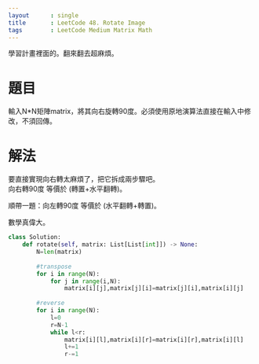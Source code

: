```yaml
---
layout      : single
title       : LeetCode 48. Rotate Image
tags 		: LeetCode Medium Matrix Math
---
```

學習計畫裡面的。翻來翻去超麻煩。

# 題目
輸入N*N矩陣matrix，將其向右旋轉90度。必須使用原地演算法直接在輸入中修改，不須回傳。

# 解法
要直接實現向右轉太麻煩了，把它拆成兩步驟吧。  
向右轉90度 等價於 (轉置+水平翻轉)。  

順帶一題：向左轉90度 等價於 (水平翻轉+轉置)。

數學真偉大。

```python
class Solution:
    def rotate(self, matrix: List[List[int]]) -> None:
        N=len(matrix)
        
        #transpose
        for i in range(N):
            for j in range(i,N):
                matrix[i][j],matrix[j][i]=matrix[j][i],matrix[i][j]
        
        #reverse
        for i in range(N):
            l=0
            r=N-1
            while l<r:
                matrix[i][l],matrix[i][r]=matrix[i][r],matrix[i][l]
                l+=1
                r-=1
```

